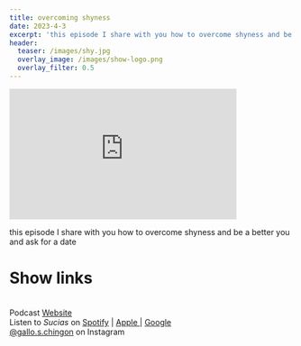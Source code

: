 ```yaml
---
title: overcoming shyness
date: 2023-4-3
excerpt: 'this episode I share with you how to overcome shyness and be a better you and ask for a date'
header:
  teaser: /images/shy.jpg
  overlay_image: /images/show-logo.png
  overlay_filter: 0.5
---
```


<iframe src='https://open.spotify.com/embed/episode/2jV23CxSOipbWyicqmAycQ' width='80%' height='232' frameborder='0' allowtransparency='true' allow='encrypted-media'></iframe>

this episode I share with you how to overcome shyness and be a better you and ask for a date

# Show links

<br> Podcast [Website](https://sucias.xyz)  <a href='https://sucias.xyz'><i class='fas fa-link'></i></a>
<br> Listen to *Sucias* on [Spotify](https://open.spotify.com/show/3XjoipCU3QzeIaQAAQpBdW)  <a href='https://open.spotify.com/show/3XjoipCU3QzeIaQAAQpBdW'><i class='fab fa-spotify'></i></a> | [Apple ](https://podcasts.apple.com/us/podcast/sucias/id1548173787)<i class='fas fa-podcast'></i> | [Google ](https://podcasts.google.com/feed/aHR0cHM6Ly9hbmNob3IuZm0vcy80MjI0YzYzYy9wb2RjYXN0L3Jzcw)  <a href='https://podcasts.google.com/feed/aHR0cHM6Ly9hbmNob3IuZm0vcy80MjI0YzYzYy9wb2RjYXN0L3Jzcw'><i class='fab fa-google-play'></i></a>
<br> [@gallo.s.chingon](https://instagram.com/gallo.s.chingon) on Instagram  <a href='https://www.instagram.com/gallo.s.chingon'><i class='fa-brands fa-instagram-square'></i></a>
